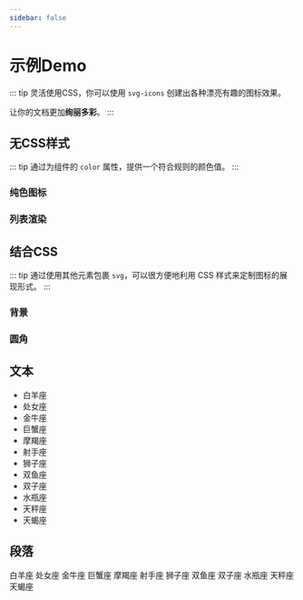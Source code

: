 ```yaml
---
sidebar: false
---
```


# 示例Demo

::: tip
灵活使用CSS，你可以使用 `svg-icons` 创建出各种漂亮有趣的图标效果。

让你的文档更加**绚丽多彩**。
:::

## 无CSS样式

::: tip
通过为组件的 `color` 属性，提供一个符合规则的颜色值。
:::

### 纯色图标

<vp-icon-demo color="gray" />

### 列表渲染

<vp-icon-demo />

## 结合CSS

::: tip
通过使用其他元素包裹 `svg`，可以很方便地利用 CSS 样式来定制图标的展现形式。
:::

### 背景

<vp-icon-demo bgc />

### 圆角

<vp-icon-demo round bgc />

## 文本

- <v-i name="bai-yang" /> 白羊座
- <v-i name="chu-nv" /> 处女座
- <v-i name="jin-niu" /> 金牛座
- <v-i name="ju-xie" /> 巨蟹座
- <v-i name="mo-jie" /> 摩羯座
- <v-i name="she-shou" /> 射手座
- <v-i name="shi-zi" /> 狮子座
- <v-i name="shuang-yu" /> 双鱼座
- <v-i name="shuang-zi" /> 双子座
- <v-i name="shui-ping" /> 水瓶座
- <v-i name="tian-cheng" /> 天秤座
- <v-i name="tian-xie" /> 天蝎座

## 段落

<p>
 <v-i name="bai-yang" /> 白羊座 <v-i name="chu-nv" /> 处女座 <v-i name="jin-niu" /> 金牛座 <v-i name="ju-xie" /> 巨蟹座 <v-i name="mo-jie" /> 摩羯座 <v-i name="she-shou" /> 射手座 <v-i name="shi-zi" /> 狮子座 <v-i name="shuang-yu" /> 双鱼座 <v-i name="shuang-zi" /> 双子座 <v-i name="shui-ping" /> 水瓶座 <v-i name="tian-cheng" /> 天秤座 <v-i name="tian-xie" /> 天蝎座
</p>
